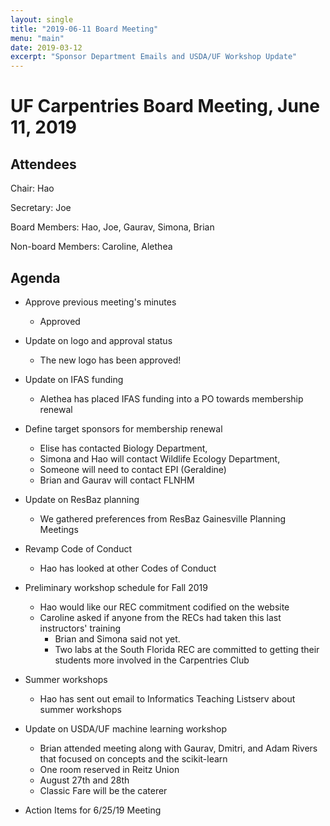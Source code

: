 ```yaml
---
layout: single
title: "2019-06-11 Board Meeting"
menu: "main"
date: 2019-03-12
excerpt: "Sponsor Department Emails and USDA/UF Workshop Update"
---
```


# UF Carpentries Board Meeting, June 11, 2019

## Attendees
Chair: Hao

Secretary: Joe

Board Members: Hao, Joe, Gaurav, Simona, Brian 

Non-board Members: Caroline, Alethea 

## Agenda
* Approve previous meeting's minutes
    * Approved
* Update on logo and approval status
    * The new logo has been approved!
* Update on IFAS funding
    * Alethea has placed IFAS funding into a PO towards membership renewal 
* Define target sponsors for membership renewal
    * Elise has contacted Biology Department,
    * Simona and Hao will contact Wildlife Ecology Department,
    * Someone will need to contact EPI (Geraldine)
    * Brian and Gaurav will contact FLNHM
* Update on ResBaz planning
    * We gathered preferences from ResBaz Gainesville Planning Meetings
* Revamp Code of Conduct
    * Hao has looked at other Codes of Conduct 
* Preliminary workshop schedule for Fall 2019
    * Hao would like our REC commitment codified on the website
    * Caroline asked if anyone from the RECs had taken this last instructors' training
        * Brian and Simona said not yet. 
        * Two labs at the South Florida REC are committed to getting their students more involved in the Carpentries Club
* Summer workshops
    * Hao has sent out email to Informatics Teaching Listserv about summer workshops
* Update on USDA/UF machine learning workshop
    * Brian attended meeting along with Gaurav, Dmitri, and Adam Rivers that focused on concepts and the scikit-learn
    * One room reserved in Reitz Union
    * August 27th and 28th
    * Classic Fare will be the caterer 

* Action Items for 6/25/19 Meeting

